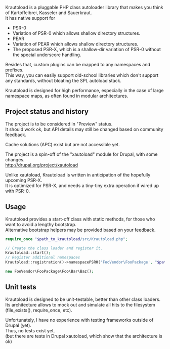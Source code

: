 Krautoload is a pluggable PHP class autoloader library that makes you think of Kartoffelbrei, Kasseler and Sauerkraut.  
It has native support for
- PSR-0
- Variation of PSR-0 which allows shallow directory structures.
- PEAR
- Variation of PEAR which allows shallow directory structures.
- The proposed PSR-X, which is a shallow-dir variation of PSR-0 without the special underscore handling.

Besides that, custom plugins can be mapped to any namespaces and prefixes.  
This way, you can easily support old-school libraries which don't support any standards, without bloating the SPL autoload stack.

Krautoload is designed for high performance, especially in the case of large namespace maps, as often found in modular architectures.


## Project status and history

The project is to be considered in "Preview" status.  
It should work ok, but API details may still be changed based on community feedback.

Cache solutions (APC) exist but are not accessible yet.

The project is a spin-off of the "xautoload" module for Drupal, with some changes.  
http://drupal.org/project/xautoload

Unlike xautoload, Krautoload is written in anticipation of the hopefully upcoming PSR-X.  
It is optimized for PSR-X, and needs a tiny-tiny extra operation if wired up with PSR-0.


## Usage

Krautoload provides a start-off class with static methods, for those who want to avoid a lengthy bootstrap.  
Alternative bootstrap helpers may be provided based on your feedback.

```php
require_once "$path_to_krautoload/src/Krautoload.php";

// Create the class loader and register it.
Krautoload::start();
// Register additional namespaces
Krautoload::registration()->namespacePSR0('FooVendor\FooPackage', "$path_to_foo_package/src");

new FooVendor\FooPackage\Foo\Bar\Baz();
```


## Unit tests

Krautoload is designed to be unit-testable, better than other class loaders.  
Its architecture allows to mock out and simulate all hits to the filesystem (file_exists(), require_once, etc).

Unfortunately, I have no experience with testing frameworks outside of Drupal (yet).  
Thus, no tests exist yet.  
(but there are tests in Drupal xautoload, which show that the architecture is ok)
